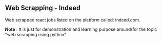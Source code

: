 ## Web Scrapping - Indeed
Web scrapped react jobs listed on the platform called: indeed.com.

**Note** : It is just for demonstration and learning purpose around/for the topic "web scrapping using python"